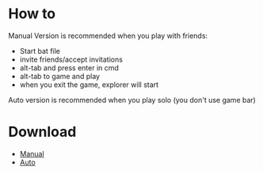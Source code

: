 # How to
Manual Version is recommended when you play with friends:
- Start bat file
- invite friends/accept invitations
- alt-tab and press enter in cmd
- alt-tab to game and play
- when you exit the game, explorer will start

Auto version is recommended when you play solo (you don't use game bar)
# Download
- [Manual](https://github.com/i3sey/MicrosoftSharedGamesFix/releases/download/Files/SeaOfThievesManual.bat)
- [Auto](https://github.com/i3sey/MicrosoftSharedGamesFix/releases/download/Files/SeaOfThievesAuto.bat)